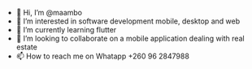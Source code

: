 - 👋 Hi, I’m @maambo
- 👀 I’m interested in software development mobile, desktop and web
- 🌱 I’m currently learning flutter
- 💞️ I’m looking to collaborate on a mobile application dealing with real estate
- 📫 How to reach me on Whatapp +260 96 2847988

<!---
maambo/maambo is a ✨ special ✨ repository because its `README.md` (this file) appears on your GitHub profile.
You can click the Preview link to take a look at your changes.
--->
